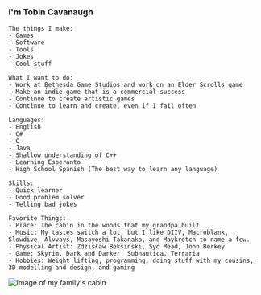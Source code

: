 ### I'm Tobin Cavanaugh

```
The things I make:
- Games
- Software
- Tools
- Jokes
- Cool stuff
```
```
What I want to do:
- Work at Bethesda Game Studios and work on an Elder Scrolls game
- Make an indie game that is a commercial success
- Continue to create artistic games
- Continue to learn and create, even if I fail often
```
```
Languages:
- English
- C#
- C
- Java
- Shallow understanding of C++
- Learning Esperanto
- High School Spanish (The best way to learn any language)
```
```
Skills:
- Quick learner
- Good problem solver
- Telling bad jokes
```

```
Favorite Things:
- Place: The cabin in the woods that my grandpa built
- Music: My tastes switch a lot, but I like DIIV, Macroblank, Slowdive, Alvvays, Masayoshi Takanaka, and Maykretch to name a few.
- Physical Artist: Zdzisław Beksiński, Syd Mead, John Berkey
- Game: Skyrim, Dark and Darker, Subnautica, Terraria
- Hobbies: Weight lifting, programming, doing stuff with my cousins, 3D modelling and design, and gaming
```

![Image of my family's cabin](https://github.com/TobinCavanaugh/TobinCavanaugh/raw/main/Cabin.png)
